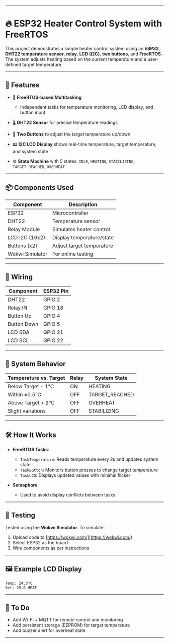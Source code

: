 


---

# 🔥 ESP32 Heater Control System with FreeRTOS

This project demonstrates a simple heater control system using an **ESP32**, **DHT22 temperature sensor**, **relay**, **LCD (I2C)**, **two buttons**, and **FreeRTOS**. The system adjusts heating based on the current temperature and a user-defined target temperature.

---

## 🚀 Features

* 🧠 **FreeRTOS-based Multitasking**

  * Independent tasks for temperature monitoring, LCD display, and button input
* 🌡️ **DHT22 Sensor** for precise temperature readings
* 🔘 **Two Buttons** to adjust the target temperature up/down
* 📟 **I2C LCD Display** shows real-time temperature, target temperature, and system state
* ⚙️ **State Machine** with 5 states: `IDLE`, `HEATING`, `STABILIZING`, `TARGET_REACHED`, `OVERHEAT`

---

## 📦 Components Used

| Component       | Description               |
| --------------- | ------------------------- |
| ESP32           | Microcontroller           |
| DHT22           | Temperature sensor        |
| Relay Module    | Simulates heater control  |
| LCD I2C (16x2)  | Display temperature/state |
| Buttons (x2)    | Adjust target temperature |
| Wokwi Simulator | For online testing        |

---

## 🔌 Wiring

| Component   | ESP32 Pin |
| ----------- | --------- |
| DHT22       | GPIO 2    |
| Relay IN    | GPIO 18   |
| Button Up   | GPIO 4    |
| Button Down | GPIO 5    |
| LCD SDA     | GPIO 21   |
| LCD SCL     | GPIO 22   |

---

## 🧩 System Behavior

| Temperature vs. Target | Relay | System State    |
| ---------------------- | ----- | --------------- |
| Below Target - 1°C     | ON    | HEATING         |
| Within ±0.5°C          | OFF   | TARGET\_REACHED |
| Above Target + 2°C     | OFF   | OVERHEAT        |
| Slight variations      | OFF   | STABILIZING     |

---

## 🛠️ How It Works

* **FreeRTOS Tasks**:

  * `TaskTemperature`: Reads temperature every 2s and updates system state
  * `TaskButton`: Monitors button presses to change target temperature
  * `TaskLCD`: Displays updated values with minimal flicker
* **Semaphore**:

  * Used to avoid display conflicts between tasks

---

## 🧪 Testing

Tested using the **Wokwi Simulator**. To simulate:

1. Upload code to [https://wokwi.com/](https://wokwi.com/)
2. Select ESP32 as the board
3. Wire components as per instructions

---

## 🖼️ Example LCD Display

```
Temp: 24.5°C
Set: 25.0 HEAT
```

---

## 📌 To Do

* Add Wi-Fi + MQTT for remote control and monitoring
* Add persistent storage (EEPROM) for target temperature
* Add buzzer alert for overheat state

---

